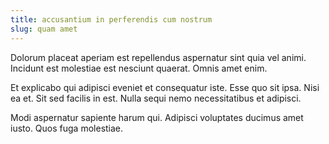 ```yaml
---
title: accusantium in perferendis cum nostrum
slug: quam amet
---
```


Dolorum placeat aperiam est repellendus aspernatur sint quia vel animi. Incidunt est molestiae est nesciunt quaerat. Omnis amet enim.

Et explicabo qui adipisci eveniet et consequatur iste. Esse quo sit ipsa. Nisi ea et. Sit sed facilis in est. Nulla sequi nemo necessitatibus et adipisci.

Modi aspernatur sapiente harum qui. Adipisci voluptates ducimus amet iusto. Quos fuga molestiae.
